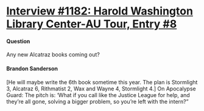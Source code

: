 # [Interview #1182: Harold Washington Library Center-AU Tour, Entry #8](https://www.theoryland.com/intvmain.php?i=1182#8)

#### Question

Any new Alcatraz books coming out?

#### Brandon Sanderson

[He will maybe write the 6th book sometime this year. The plan is Stormlight 3, Alcatraz 6, Rithmatist 2, Wax and Wayne 4, Stormlight 4.]
On Apocalypse Guard: The pitch is: ‘What if you call like the Justice League for help, and they’re all gone, solving a bigger problem, so you’re left with the intern?”

